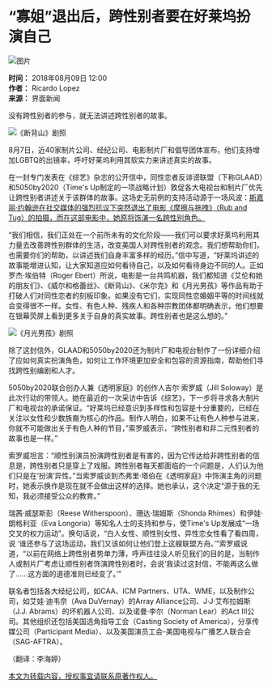 # “寡姐”退出后，跨性别者要在好莱坞扮演自己

![图片](https://img1.jiemian.com/101/original/20180808/153371099049169300_a640x364.jpg)

**时间：** 2018年08月09日 12:00  
**作者：** Ricardo Lopez  
**来源：** 界面新闻  

没有跨性别者的参与，就无法讲述跨性别者的故事。

![《断背山》剧照](https://img3.jiemian.com/101/original/20180809/153378836661328700_a700xH.jpg)

8月7日，近40家制片公司、经纪公司、电影制片厂和倡导团体宣布，他们支持增加LGBTQ的出镜率，呼吁好莱坞利用其软实力来讲述真实的故事。

在一封专门发表在《综艺》杂志的公开信中，同性恋者反诽谤联盟（下称GLAAD）和5050by2020（Time's Up制定的一项战略计划）敦促各大电视台和制片厂优先让跨性别者讲述关于该群体的故事。这场史无前例的支持活动源于一场风波：[斯嘉丽·约翰逊在社交媒体的强烈抗议下突然退出了电影《摩擦与拖拽》（Rub and Tug）的拍摄，而在这部电影中，她原将饰演一名跨性别角色。](https://www.jiemian.com/article/2310362.html)

“我们相信，我们正处在一个前所未有的文化阶段——我们可以要求好莱坞利用其力量去改善跨性别群体的生活，改变美国人对跨性别者的观念。我们想帮助你们，也需要你们的帮助，以讲述我们自身丰富多样的经历。”信中写道，“好莱坞讲述的故事能增进认知，让大家知道应如何看待自己，以及如何看待身边不同的人。正如罗杰·埃伯特（Roger Ebert）所说，电影是一台共鸣机器，我们都知道《艾伦和她的朋友们》、《威尔和格蕾丝》、《断背山》、《米尔克》和《月光男孩》等作品有助于打破人们对同性恋者的刻板印象。如果没有它们，实现同性恋婚姻平等的时间线就会变得很不一样。女性、有色人种、残疾人和各种宗教团体都明确表示，他们想要在银幕荧屏上看到更多关于自身的真实故事。跨性别者也是这么想的。”

![《月光男孩》剧照](https://img2.jiemian.com/101/original/20180809/153378862072412500_a700xH.jpg)

除了这封信外，GLAAD和5050by2020还为制片厂和电视台制作了一份详细介绍了应如何真实扮演角色，如何让工作环境更加安全和包容的资源指南，帮助他们寻找跨性别编剧和人才。

5050by2020联合创办人兼《透明家庭》的创作人吉尔·索罗威（Jill Soloway）是此次行动的带领人。她在最近的一次采访中告诉《综艺》，下一步将寻求各大制片厂和电视台的承诺保证。“好莱坞已经意识到多样性和包容是十分重要的，已经在关注以女性和少数族裔为核心的作品。制作人明白，如果不让有色人种参与进来，你就不可能做出关于有色人种的节目，”索罗威表示，“跨性别者和非二元性别者的故事也是一样。”

索罗威坦言：“顺性别演员扮演跨性别者是有害的，因为它传达给非跨性别者的信息是，跨性别者只是穿上了戏服。跨性别者每天都面临的一个问题是，人们认为他们只是在‘扮演’异性。”当索罗威谈到杰弗里·塔伯在《透明家庭》中饰演主角的问题时，她表示换作是现在就不会做出这样的选择。她也承认，这个决定“源于我的无知，我必须接受公众的教育。”

瑞茜·威瑟斯彭（Reese Witherspoon）、珊达·瑞姆斯（Shonda Rhimes）和伊娃·朗格利亚（Eva Longoria）等知名人士的支持和参与，使Time's Up发展成“一场交叉的权力运动”。换句话说，“白人女性、顺性别女性、异性恋女性看了看四周，说 ‘谁还参与了这场运动，我们又该如何让他们登上这艘联盟方舟。’”索罗威说道，“以前在网络上跨性别者势单力薄，呼声往往没人听见我们的目的是，当制作人或制片厂考虑让顺性别者饰演跨性别者时，会说‘我读过这封信，不能再这么做了……这方面的道德准则已经变了。’”

联名者包括各大经纪公司，如CAA、ICM Partners、UTA、WME，以及制作公司，如艾娃·迪韦奈（Ava DuVernay）的Array Alliance公司、J·J·艾布拉姆斯（J.J. Abrams）的坏机器人公司、以及诺曼·李尔（Norman Lear）的Act III公司。其他组织还包括美国选角指导工会（Casting Society of America），分享传媒公司（Participant Media）、以及美国演员工会-美国电视与广播艺人联合会（SAG-AFTRA）。

（翻译：李海婷）

[本文为转载内容，授权事宜请联系原著作权人。](https://m.jiemian.com/about/copyright.html)
<!-- tcd_original_link https://m.jiemian.com/article/2371267.html -->
